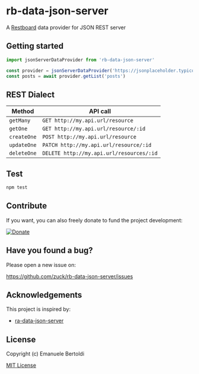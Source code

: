 # rb-data-json-server

A [Restboard](https://github.com/zuck/restboard) data provider for JSON REST server

## Getting started

```js
import jsonServerDataProvider from 'rb-data-json-server'

const provider = jsonServerDataProvider('https://jsonplaceholder.typicode.com')
const posts = await provider.getList('posts')
```

## REST Dialect

| Method          | API call                                                   |
| --------------- | ---------------------------------------------------------- |
| `getMany`       | `GET http://my.api.url/resource`                           |
| `getOne`        | `GET http://my.api.url/resource/:id`                       |
| `createOne`     | `POST http://my.api.url/resource`                          |
| `updateOne`     | `PATCH http://my.api.url/resource/:id`                     |
| `deleteOne`     | `DELETE http://my.api.url/resources/:id`                   |

## Test

```bash
npm test
```

## Contribute

If you want, you can also freely donate to fund the project development:

[![Donate](https://www.paypalobjects.com/en_US/i/btn/btn_donate_SM.gif)](https://paypal.me/EBertoldi)

## Have you found a bug?

Please open a new issue on:

https://github.com/zuck/rb-data-json-server/issues

## Acknowledgements

This project is inspired by:

* [ra-data-json-server](https://github.com/marmelab/react-admin/tree/master/packages/ra-data-json-server)

## License

Copyright (c) Emanuele Bertoldi

[MIT License](http://en.wikipedia.org/wiki/MIT_License)
